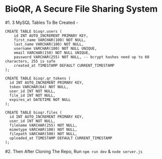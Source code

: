 # BioQR, A Secure File Sharing System

#1. 3 MySQL Tables To Be Created -
```
CREATE TABLE bioqr.users (
    id INT AUTO_INCREMENT PRIMARY KEY,
    first_name VARCHAR(100) NOT NULL,
    last_name VARCHAR(100) NOT NULL,
    username VARCHAR(100) NOT NULL UNIQUE,
    email VARCHAR(150) NOT NULL UNIQUE,
    password VARCHAR(255) NOT NULL, -- bcrypt hashes need up to 60 characters, 255 is safe
    created_at TIMESTAMP DEFAULT CURRENT_TIMESTAMP
);

CREATE TABLE bioqr.qr_tokens (
  id INT AUTO_INCREMENT PRIMARY KEY,
  token VARCHAR(64) NOT NULL,
  user_id INT NOT NULL,
  file_id INT NOT NULL,
  expires_at DATETIME NOT NULL
);

CREATE TABLE bioqr.files (
  id INT AUTO_INCREMENT PRIMARY KEY,
  user_id INT NOT NULL,
  filename VARCHAR(255) NOT NULL,
  mimetype VARCHAR(100) NOT NULL,
  filepath VARCHAR(500) NOT NULL,
  uploaded_at TIMESTAMP DEFAULT CURRENT_TIMESTAMP
);
```
#2. Then After Cloning The Repo, Run ``npm run dev`` & ``node server.js``
